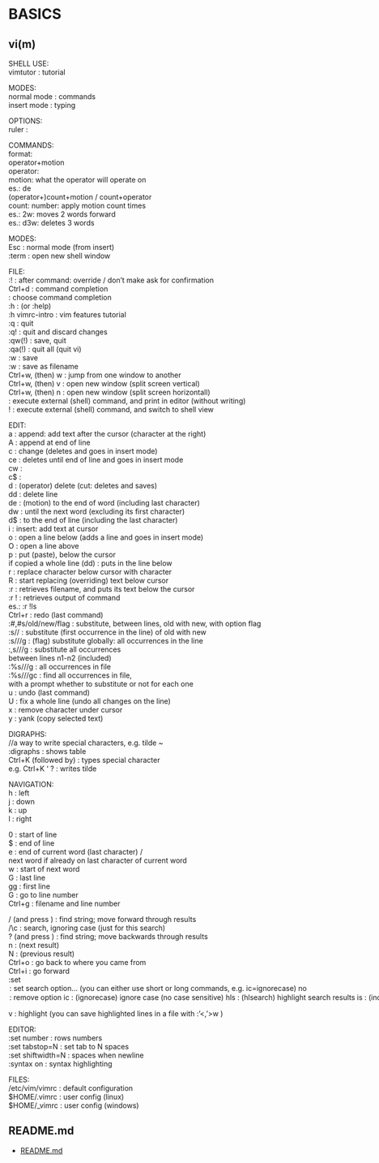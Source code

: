 # BASICS

## vi(m)  
  
SHELL USE:  
vimtutor : tutorial  
  
  
MODES:  
normal mode : commands  
insert mode : typing  
  
OPTIONS:  
ruler :  
  
  
COMMANDS:  
format:  
operator+motion  
operator:   
motion: what the operator will operate on  
es.: de  
(operator+)count+motion / count+operator  
count: number: apply motion count times  
es.: 2w: moves 2 words forward  
es.: d3w: deletes 3 words  
  
  
MODES:  
Esc : normal mode (from insert)  
:term : open new shell window  
  
FILE:  
:<command>! : after command: override / don’t make ask for confirmation  
Ctrl+d : command completion  
<TAB> : choose command completion  
:h : (or :help)  
	:h vimrc-intro : vim features tutorial  
:q : quit  
	:q! : quit and discard changes  
:qw(!) : save, quit  
:qa(!) : quit all (quit vi)  
:w : save  
	:w <filename> : save as filename  
Ctrl+w, (then) w : jump from one window to another  
Ctrl+w, (then) v : open new window (split screen vertical)  
Ctrl+w, (then) n : open new window (split screen horizontall)  
<command> : execute external (shell) command, and print in editor (without writing)  
!<command> : execute external (shell) command, and switch to shell view  
  
EDIT:  
a : append: add text after the cursor (character at the right)  
A : append at end of line  
c : change (deletes and goes in insert mode)  
	ce : deletes until end of line and goes in insert mode  
	cw :  
	c$ :  
d : (operator) delete (cut: deletes and saves)  
	dd : delete line  
	de : (motion) to the end of word (including last character)  
	dw : until the next word (excluding its first character)  
	d$ : to the end of line (including the last character)  
i : insert: add text at cursor  
o : open a line below (adds a line and goes in insert mode)  
O : open a line above  
p : put (paste), below the cursor  
	if copied a whole line (dd) : puts in the line below  
r<character> : replace character below cursor with character  
R<string> : start replacing (overriding) text below cursor  
:r <filename> : retrieves filename, and puts its text below the cursor  
	:r !<command> : retrieves output of command  
		es.: :r !ls  
Ctrl+r : redo (last command)  
:#,#s/old/new/flag : substitute, between lines, old with new, with option flag  
:s/<old>/<new> : substitute (first occurrence in the line) of old with new  
	:s/<old>/<new>/g : (flag) substitute globally: all occurrences in the line  
	:<n1>,<n2>s/<old>/<new>/g : substitute all occurrences  
between lines n1-n2 (included)  
	:%s/<old>/<new>/g : all occurrences in file  
	:%s/<old>/<new>/gc : find all occurrences in file,  
with a prompt whether to substitute or not for each one  
u : undo (last command)  
U : fix a whole line (undo all changes on the line)  
x : remove character under cursor  
y : yank (copy selected text)  
  
DIGRAPHS:  
//a way to write special characters, e.g. tilde ~  
:digraphs : shows table  
Ctrl+K (followed by) <digraph sequence> : types special character  
	e.g. Ctrl+K ‘ ? : writes tilde  
  
NAVIGATION:  
h : left  
j : down  
k : up  
l : right  
  
0 : start of line  
$ : end of line  
e : end of current word (last character) /  
next word if already on last character of current word  
w : start of next word  
G : last line  
gg : first line  
<number>G : go to line number  
Ctrl+g : filename and line number  
  
/<string> (and press <ENTER>) : find string; move forward through results  
/<string>\c : search, ignoring case (just for this search)  
?<string> (and press <ENTER>) : find string; move backwards through results  
n : (next result)  
N : (previous result)  
Ctrl+o : go back to where you came from  
Ctrl+i : go forward  
:set <option> : set search option…  
	(you can either use short or long commands, e.g. ic=ignorecase)  
no<option> : remove option  
ic : (ignorecase) ignore case (no case sensitive)  
	hls : (hlsearch) highlight search results  
	is : (incsearch) in sentence: show partial matches for a search phrase  
% : move to matching parentheses  
	when on a parentheses character: move to matching parentheses  
	when on another character: move to previous opening parentheses (if present)  
  
v : highlight (you can save highlighted lines in a file with :’<,’>w <filename>)  
  
EDITOR:  
:set number : rows numbers  
:set tabstop=N : set tab to N spaces  
:set shiftwidth=N : spaces when newline  
:syntax on : syntax highlighting  
  
FILES:  
/etc/vim/vimrc : default configuration  
$HOME/.vimrc : user config (linux)  
$HOME/_vimrc : user config (windows)  

## README.md  
*	[README.md](./README.md)  

